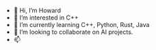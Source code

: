 - 👋 Hi, I’m Howard
- 👀 I’m interested in C++
- 🌱 I’m currently learning C++, Python, Rust, Java
- 💞️ I’m looking to collaborate on AI projects.
- 📫 

